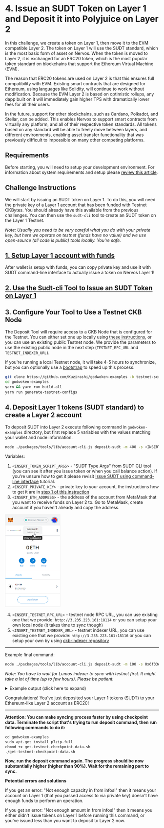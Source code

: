# 4. Issue an SUDT Token on Layer 1 and Deposit it into Polyjuice on Layer 2

In this challenge, we create a token on Layer 1, then move it to the EVM compatible Layer 2. The token on Layer 1 will use the SUDT standard, which is the most basic form of asset on Nervos. When the token is moved to Layer 2, it is exchanged for an ERC20 token, which is the most popular token standard on blockchains that support the Ethereum Virtual Machine (EVM).

The reason that ERC20 tokens are used on Layer 2 is that this ensures full compatibility with EVM. Existing smart contracts that are designed for Ethereum, using languages like Solidity, will continue to work without modification. Because the EVM Layer 2 is based on optimistic rollups, any dapp built on it will immediately gain higher TPS with dramatically lower fees for all their users.

In the future, support for other blockchains, such as Cardano, Polkadot, and Stellar, can be added. This enables Nervos to support smart contracts from virtually any platform, and all of their respective token standards. All tokens based on any standard will be able to freely move between layers, and different environments, enabling asset transfer functionality that was previously difficult to impossible on many other competing platforms.

## Requirements

Before starting, you will need to setup your development environment. For information about system requirements and setup please [review this article](/src/challenge-setup-and-requirements/challenge-setup-and-requirements.md).

## Challenge Instructions

We will start by issuing an SUDT token on Layer 1. To do this, you will need the private key of a Layer 1 account that has been funded with Testnet CKBytes. You should already have this available from the previous challenges. You can then use the `sudt-cli` tool to create an SUDT token on the Layer 1 Testnet.

*Note: Usually you need to be very careful what you do with your private key, but here we operate on testnet (funds have no value) and we use open-source (all code is public) tools locally. You're safe.*

## [1. Setup Layer 1 account with funds](/src/component-tutorials/1.setup.keypering.with.funds.md)

After wallet is setup with funds, you can copy private key and use it with SUDT command-line interface to actually issue a token on Nervos Layer 1!

## [2. Use the Sudt-cli Tool to Issue an SUDT Token on Layer 1](/src/component-tutorials/9.issue.sudt.cli.md)

## 3. Configure Your Tool to Use a Testnet CKB Node

The Deposit Tool will require access to a CKB Node that is configured for the Testnet. You can either set one up locally using [these instructions](https://docs.nervos.org/docs/basics/guides/testnet), or you can use an existing public Testnet node. We provide the parameters to use the existing public node in the next step (`TESTNET_RPC_URL` and `TESTNET_INDEXER_URL`).

If you're running a local Testnet node, it will take 4-5 hours to synchronize, but you can optionally use a [bootstrap](https://ckb.tools/bootstrap) to speed up this process.

```sh
git clone https://github.com/Kuzirashi/godwoken-examples -b testnet-script
cd godwoken-examples
yarn && yarn run build-all
yarn run generate-testnet-configs
```

## 4. Deposit Layer 1 tokens (SUDT standard) to create a Layer 2 account

To deposit SUDT into Layer 2 execute following command in `godwoken-examples` directory, but first replace 5 variables with the values matching your wallet and node information.

```sh
node ./packages/tools/lib/account-cli.js deposit-sudt -m 400 -s <INSERT_TOKEN_SCRIPT_ARGS> -p <INSERT_PRIVATE_KEY> -l <INSERT_ETH_ADDRESS> -r <INSERT_TESTNET_RPC_URL> -d <INSERT_TESTNET_INDEXER_URL>
```

Variables:
1. `<INSERT_TOKEN_SCRIPT_ARGS>` - "SUDT Type Args" from SUDT CLI tool (you can see it after you issue token or when you call balance action). If you're unsure how to get it please revisit [Issue SUDT using command-line interface](/src/component-tutorials/9.issue.sudt.cli.md) tutorial.
2. `<INSERT_PRIVATE_KEY>` - private key to your account, the instructions how to get it are in [step 1 of this instruction](#1-setup-layer-1-account-with-funds)
3. `<INSERT_ETH_ADDRESS>` - the address of the account from MetaMask that you want to receive funds on Layer 2 to. Go to MetaMask, create account if you haven't already and copy the address.

<img src="../images/metamask-address.png" style="border: 1px solid #eeeeee; height: 300px" />

4. `<INSERT_TESTNET_RPC_URL>` - testnet node RPC URL, you can use existing one that we provide: `http://3.235.223.161:18114` or you can setup your own local node (it takes time to sync though)
5. `<INSERT_TESTNET_INDEXER_URL>` - testnet indexer URL, you can use existing one that we provide: `http://3.235.223.161:18116` or you can setup your own by using [ckb-indexer repository](https://github.com/nervosnetwork/ckb-indexer/)

---

Example final command:

``` sh
node ./packages/tools/lib/account-cli.js deposit-sudt -m 100 -s 0x6f33df7e3fffb47794f9ca37643118ba79207ac92596a0555e9038828e547357 -p 0x6cd5e7be2f6504aa5ae7c0c04178d8f47b7cfc63b71d95d9e6282f5b090431bf -l 0xD173313A51f8fc37BcF67569b463abd89d81844f
```

*Note: You have to wait for Lumos indexer to sync with testnet first. It might take a lot of time (up to few hours). Please be patient.*


<details>
  <summary>Example output (click here to expand)</summary>
  
  ```
waiting for sync ...
synced ...
using ckb address: ckt1qyqf22qfzaer95xm5d2m5km0f6k288x9warqnhsf4m
using eth address: 0xD173313A51f8fc37BcF67569b463abd89d81844f
rollupTypeHash: 0x0a30665c3047d65cb3651eda93182a0d2f2087317aaba3ab35f3a970089ea9b4
Layer 2 lock script hash: 0x54350d6e81f58c721e4e4c9528633f17fcdaf5f9e6c3c689289915706cdf398d
↑ Using this script hash to get user account id ↑
rollupTypeHash: 0x0a30665c3047d65cb3651eda93182a0d2f2087317aaba3ab35f3a970089ea9b4
Layer 1 sudt script hash: 0xfb0b3484c5982636441366b6973fd63889a58a7bda40550049e5893ced50f343
rollupTypeHash: 0x0a30665c3047d65cb3651eda93182a0d2f2087317aaba3ab35f3a970089ea9b4
layer 2 sudt script: {
  code_hash: '0xe8906fb79791f0a7b18a5515e6772b0e9777dea75c1ef5dd1c149c3e656820e6',
  hash_type: 'type',
  args: '0x0a30665c3047d65cb3651eda93182a0d2f2087317aaba3ab35f3a970089ea9b4fb0b3484c5982636441366b6973fd63889a58a7bda40550049e5893ced50f343'
}
Layer 2 sudt script hash: 0xecd214c0b2e60968d0cc2934e29ee34a16305fd1d4e29b45a62295c1ba438bef
↑ Using this script hash to get sudt account id ↑
txHash: 0x6746214d22b407aa982e42f274ecd417b6428fd640a303127fc4c60cc1a0a5b8
--------- wait for tx deposit ----------
tx 0x6746214d22b407aa982e42f274ecd417b6428fd640a303127fc4c60cc1a0a5b8 is pending, waited for 0 seconds
tx 0x6746214d22b407aa982e42f274ecd417b6428fd640a303127fc4c60cc1a0a5b8 is pending, waited for 3 seconds
tx 0x6746214d22b407aa982e42f274ecd417b6428fd640a303127fc4c60cc1a0a5b8 is pending, waited for 6 seconds
tx 0x6746214d22b407aa982e42f274ecd417b6428fd640a303127fc4c60cc1a0a5b8 is pending, waited for 9 seconds
tx 0x6746214d22b407aa982e42f274ecd417b6428fd640a303127fc4c60cc1a0a5b8 is proposed, waited for 12 seconds
tx 0x6746214d22b407aa982e42f274ecd417b6428fd640a303127fc4c60cc1a0a5b8 is proposed, waited for 15 seconds
tx 0x6746214d22b407aa982e42f274ecd417b6428fd640a303127fc4c60cc1a0a5b8 is committed, waited for 18 seconds
tx 0x6746214d22b407aa982e42f274ecd417b6428fd640a303127fc4c60cc1a0a5b8 is committed!
waiting for layer 2 block producer collect the deposit cell ... 0 seconds
Your account id: 4
waiting for layer 2 block producer collect the deposit cell ... 5 seconds
waiting for layer 2 block producer collect the deposit cell ... 10 seconds
waiting for layer 2 block producer collect the deposit cell ... 15 seconds
waiting for layer 2 block producer collect the deposit cell ... 20 seconds
waiting for layer 2 block producer collect the deposit cell ... 25 seconds
waiting for layer 2 block producer collect the deposit cell ... 30 seconds
waiting for layer 2 block producer collect the deposit cell ... 35 seconds
waiting for layer 2 block producer collect the deposit cell ... 40 seconds
waiting for layer 2 block producer collect the deposit cell ... 45 seconds
Your sudt id: 21
ckb balance in godwoken is: 156000000000
sudt balance in godwoken is: 100
deposit success!
```
</details>

Congratulations! You've just deposited your Layer 1 tokens (SUDT) to your Ethereum-like Layer 2 account as ERC20!

---

**Attention: You can make syncing process faster by using checkpoint data. Terminate the script that's trying to run deposit command, then run following commands to do it:**
```
cd godwoken-examples
sudo apt-get install p7zip-full
chmod +x get-testnet-checkpoint-data.sh
./get-testnet-checkpoint-data.sh
```

**Now, run the deposit command again. The progress should be now substantially higher (higher than 90%). Wait for the remaining part to sync.**

**Potential errors and solutions**

If you get an error: "Not enough capacity in from infos!" then it means your account on Layer 1 (that you passed access to via private key) doesn't have enough funds to perform an operation.

If you get an error: "Not enough amount in from infos!" then it means you either didn't issue tokens on Layer 1 before running this command, or you've issued less than you want to deposit to Layer 2 now.